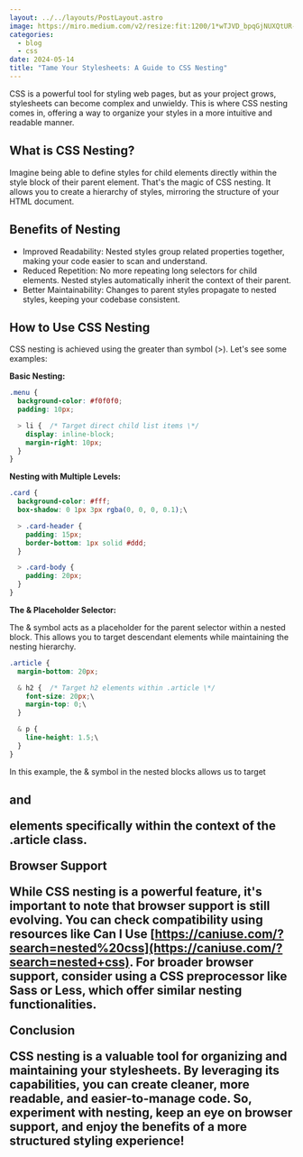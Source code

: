 ```yaml
---
layout: ../../layouts/PostLayout.astro
image: https://miro.medium.com/v2/resize:fit:1200/1*wTJVD_bpqGjNUXQtUR-1sg.png
categories:
  - blog
  - css
date: 2024-05-14
title: "Tame Your Stylesheets: A Guide to CSS Nesting"
---
```

CSS is a powerful tool for styling web pages, but as your project grows, stylesheets can become complex and unwieldy. This is where CSS nesting comes in, offering a way to organize your styles in a more intuitive and readable manner.

## What is CSS Nesting?

Imagine being able to define styles for child elements directly within the style block of their parent element. That's the magic of CSS nesting. It allows you to create a hierarchy of styles, mirroring the structure of your HTML document.

## Benefits of Nesting

* Improved Readability: Nested styles group related properties together, making your code easier to scan and understand.
* Reduced Repetition: No more repeating long selectors for child elements. Nested styles automatically inherit the context of their parent.
* Better Maintainability: Changes to parent styles propagate to nested styles, keeping your codebase consistent.

## How to Use CSS Nesting

CSS nesting is achieved using the greater than symbol (>). Let's see some examples:

**Basic Nesting:**

```css
.menu {
  background-color: #f0f0f0;
  padding: 10px;

  > li {  /* Target direct child list items \*/
    display: inline-block;
    margin-right: 10px;
  }
}
```

**Nesting with Multiple Levels:**

```css
.card {
  background-color: #fff;
  box-shadow: 0 1px 3px rgba(0, 0, 0, 0.1);\

  > .card-header {
    padding: 15px;
    border-bottom: 1px solid #ddd;
  }

  > .card-body {
    padding: 20px;
  }
}
```

**The & Placeholder Selector:**

The & symbol acts as a placeholder for the parent selector within a nested block. This allows you to target descendant elements while maintaining the nesting hierarchy.

```css
.article {
  margin-bottom: 20px;

  & h2 {  /* Target h2 elements within .article \*/
    font-size: 20px;\
    margin-top: 0;\
  }

  & p {
    line-height: 1.5;\
  }
}
```

In this example, the & symbol in the nested blocks allows us to target <h2> and <p> elements specifically within the context of the .article class.

Browser Support

While CSS nesting is a powerful feature, it's important to note that browser support is still evolving. You can check compatibility using resources like Can I Use [https://caniuse.com/?search=nested%20css](https://caniuse.com/?search=nested+css). For broader browser support, consider using a CSS preprocessor like Sass or Less, which offer similar nesting functionalities.

Conclusion

CSS nesting is a valuable tool for organizing and maintaining your stylesheets. By leveraging its capabilities, you can create cleaner, more readable, and easier-to-manage code. So, experiment with nesting, keep an eye on browser support, and enjoy the benefits of a more structured styling experience!

<!--EndFragment-->